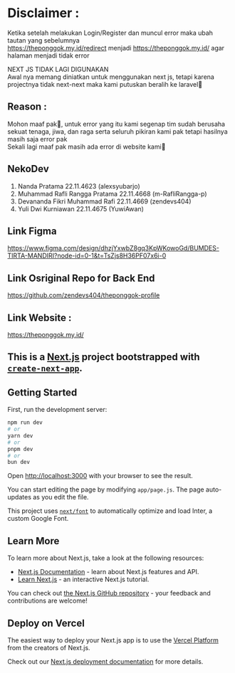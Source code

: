 # Disclaimer :
Ketika setelah melakukan Login/Register dan muncul error maka ubah tautan yang sebelumnya\
https://theponggok.my.id/redirect menjadi https://theponggok.my.id/ agar halaman menjadi tidak error

NEXT JS TIDAK LAGI DIGUNAKAN\
Awal nya memang diniatkan untuk menggunakan next js, tetapi karena projectnya tidak next-next maka kami putuskan beralih ke laravel🙏

## Reason :
Mohon maaf pak🙏, untuk error yang itu kami segenap tim sudah berusaha sekuat tenaga, jiwa, dan raga serta seluruh pikiran kami pak tetapi hasilnya masih saja error pak\
Sekali lagi maaf pak masih ada error di website kami🙏

## NekoDev
1. Nanda Pratama 22.11.4623 (alexsyubarjo)
2. Muhammad Rafli Rangga Pratama 22.11.4668 (m-RafliRangga-p)
3. Devananda Fikri Muhammad Rafi 22.11.4669 (zendevs404)
4. Yuli Dwi Kurniawan 22.11.4675 (YuwiAwan)

## Link Figma
https://www.figma.com/design/dhzjYxwbZ8gq3KpWKowoGd/BUMDES-TIRTA-MANDIRI?node-id=0-1&t=TsZjs8H36PF07x6i-0

## Link Osriginal Repo for Back End
https://github.com/zendevs404/theponggok-profile

## Link Website :
https://theponggok.my.id/

## This is a [Next.js](https://nextjs.org/) project bootstrapped with [`create-next-app`](https://github.com/vercel/next.js/tree/canary/packages/create-next-app).

## Getting Started

First, run the development server:

```bash
npm run dev
# or
yarn dev
# or
pnpm dev
# or
bun dev
```

Open [http://localhost:3000](http://localhost:3000) with your browser to see the result.

You can start editing the page by modifying `app/page.js`. The page auto-updates as you edit the file.

This project uses [`next/font`](https://nextjs.org/docs/basic-features/font-optimization) to automatically optimize and load Inter, a custom Google Font.

## Learn More

To learn more about Next.js, take a look at the following resources:

- [Next.js Documentation](https://nextjs.org/docs) - learn about Next.js features and API.
- [Learn Next.js](https://nextjs.org/learn) - an interactive Next.js tutorial.

You can check out [the Next.js GitHub repository](https://github.com/vercel/next.js/) - your feedback and contributions are welcome!

## Deploy on Vercel

The easiest way to deploy your Next.js app is to use the [Vercel Platform](https://vercel.com/new?utm_medium=default-template&filter=next.js&utm_source=create-next-app&utm_campaign=create-next-app-readme) from the creators of Next.js.

Check out our [Next.js deployment documentation](https://nextjs.org/docs/deployment) for more details.
